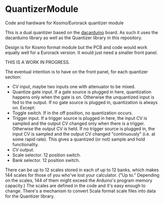 # QuantizerModule
Code and hardware for Kosmo/Eurorack quantizer module

This is a dual quantizer based on the [dacarduino](https://github.com/holmesrichards/dacarduino) board. As such it uses the dacarduino library as well as the Quantizer library in this repository.

Design is for Kosmo format module but the PCB and code would work equally well for a Eurorack version. It would just need a smaller front panel.

THIS IS A WORK IN PROGRESS.

The eventual intention is to have on the front panel, for each quantizer section:

- CV input, maybe two inputs one with attenuator to be mixed.
- Quantize gate input. If a gate source is plugged in here, quantization happens only when the gate is on. Otherwise the unquantized input is fed to the output. If no gate source is plugged in, quantization is always on. Except:
- Toggle switch. If in the off position, no quantization occurs.
- Trigger input. If a trigger source is plugged in here, the input CV is sampled and the output CV changed only when there is a trigger. Otherwise the output CV is held. If no trigger source is plugged in, the input CV is sampled and the output CV changed "continuously" (i.e. at some rapid rate). This gives a quantized (or not) sample and hold functionality.
- CV output.
- Scale selector. 12 position switch.
- Bank selector. 12 position switch.

There can be up to 12 scales stored in each of up to 12 banks, which makes 144 scales for those of you who've lost your calculator. ("Up to." Depending on the scales, 144 of them might exceed the Arduino's program memory capacity.) The scales are defined in the code and it's easy enough to change. There's a mechanism to convert Scala format scale files into data for the Quantizer library.
